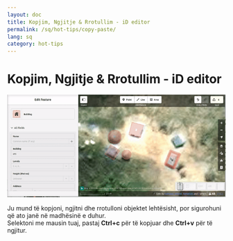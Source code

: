 ```yaml
---
layout: doc
title: Kopjim, Ngjitje & Rrotullim - iD editor
permalink: /sq/hot-tips/copy-paste/
lang: sq
category: hot-tips
---
```


Kopjim, Ngjitje & Rrotullim - iD editor
============

![copy-paste][]


Ju mund të kopjoni, ngjitni dhe rrotulloni objektet lehtësisht, por sigurohuni që ato janë në madhësinë e duhur.  
Selektoni me mausin tuaj, pastaj **Ctrl+c** për të kopjuar dhe **Ctrl+v** për të ngjitur.  

[copy-paste]:/images/hot-tips/copy-paste.gif
[keymon]:/images/hot-tips/keymon.png